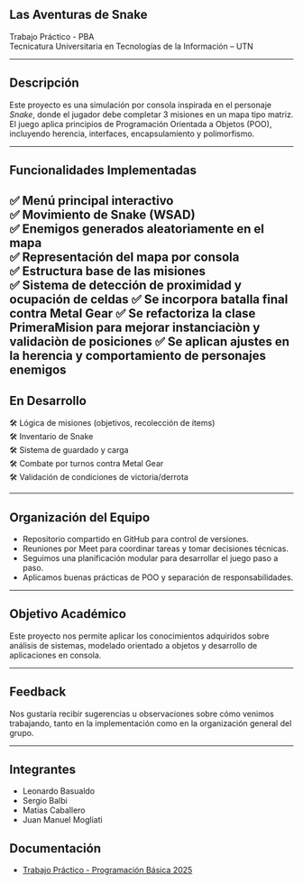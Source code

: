 ## Las Aventuras de Snake 

Trabajo Práctico - PBA  
Tecnicatura Universitaria en Tecnologías de la Información – UTN

---

## Descripción

Este proyecto es una simulación por consola inspirada en el personaje *Snake*, donde el jugador debe completar 3 misiones en un mapa tipo matriz. El juego aplica principios de Programación Orientada a Objetos (POO), incluyendo herencia, interfaces, encapsulamiento y polimorfismo.

---

## Funcionalidades Implementadas

✅ Menú principal interactivo  
✅ Movimiento de Snake (WSAD)  
✅ Enemigos generados aleatoriamente en el mapa  
✅ Representación del mapa por consola  
✅ Estructura base de las misiones  
✅ Sistema de detección de proximidad y ocupación de celdas
✅ Se incorpora batalla final contra Metal Gear
✅ Se refactoriza la clase PrimeraMision para mejorar instanciaciòn y validaciòn de posiciones
✅ Se aplican ajustes en la herencia y comportamiento de personajes enemigos
---

## En Desarrollo

🛠️ Lógica de misiones (objetivos, recolección de ítems)  
🛠️ Inventario de Snake  
🛠️ Sistema de guardado y carga  
🛠️ Combate por turnos contra Metal Gear  
🛠️ Validación de condiciones de victoria/derrota  

---

## Organización del Equipo

- Repositorio compartido en GitHub para control de versiones.
- Reuniones por Meet para coordinar tareas y tomar decisiones técnicas.
- Seguimos una planificación modular para desarrollar el juego paso a paso.
- Aplicamos buenas prácticas de POO y separación de responsabilidades.

---

## Objetivo Académico

Este proyecto nos permite aplicar los conocimientos adquiridos sobre análisis de sistemas, modelado orientado a objetos y desarrollo de aplicaciones en consola.

---

## Feedback

Nos gustaría recibir sugerencias u observaciones sobre cómo venimos trabajando, tanto en la implementación como en la organización general del grupo.

---

## Integrantes

- Leonardo Basualdo  
- Sergio Balbi 
- Matias Caballero
- Juan Manuel Mogliati




## Documentación

- [Trabajo Práctico - Programación Básica 2025](./Trabajo%20Práctico%20-%20Programación%20Básica%202025.pdf)


